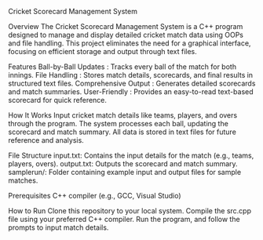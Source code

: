Cricket Scorecard Management System
                                                                                                                                          
Overview
The Cricket Scorecard Management System is a C++ program designed to manage and display detailed cricket match data using OOPs and file handling. This project eliminates the need for a graphical interface, focusing on efficient storage and output through text files.

Features
Ball-by-Ball Updates : Tracks every ball of the match for both innings.
File Handling        : Stores match details, scorecards, and final results in structured text files.
Comprehensive Output : Generates detailed scorecards and match summaries.
User-Friendly        : Provides an easy-to-read text-based scorecard for quick reference.

How It Works
Input cricket match details like teams, players, and overs through the program.
The system processes each ball, updating the scorecard and match summary.
All data is stored in text files for future reference and analysis.

File Structure
input.txt: Contains the input details for the match (e.g., teams, players, overs).
output.txt: Outputs the scorecard and match summary.
samplerun/: Folder containing example input and output files for sample matches.

Prerequisites
C++ compiler (e.g., GCC, Visual Studio)

How to Run
Clone this repository to your local system.
Compile the src.cpp file using your preferred C++ compiler.
Run the program, and follow the prompts to input match details.
